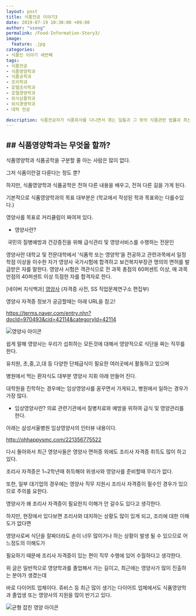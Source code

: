 ```yaml
---
layout: post
title: 식품전공 이야기3
date: 2019-07-19 10:30:00 +09:00
author: "ssong"
permalink: /Food-Information-Story3/
image:
  feature: .jpg
categories:
- 식품인 이야기 세번째
tags:
- 식품전공 
- 식품영양학과
- 식품공학과
- 조리학과
- 호텔조리학과
- 호텔경영학과
- 외식상품학과
- 외식경영학과
- 대학 전공

description: 식품전공자가 식품회사를 다니면서 겪는 일들과 그 밖의 식품관련 법률과 최신 뉴스에 관한 블로그 입니다.
---
```


## ## 식품영양학과는 무엇을 할까?

식품영양학과 식품공학을 구분할 줄 아는 사람은 많이 없다. 

그저 식품이란걸 다룬다는 정도 뿐? 

하지만, 식품영양학과 식품공학은 전혀 다른 내용을 배우고, 전혀 다른 길을 가게 된다. 

기본적으로 식품영양학과의 목표 대부분은 (학교에서 작성된 학과 목표와는 다를수있다.)

영양사를 목표로 커리큘럼이 짜여져 있다. 

* 영양사란?

​     국민의 질병예방과 건강증진을 위해 급식관리 및 영양서비스를 수행하는 전문인

영양사란 대학교 및 전문대학에서 ‘식품학 또는 영양학’을 전공하고 관련과목에서 일정 학점 이상을 이수한 자가       영양사 국가시험에 합격하고 보건복지부장관 명의의 면허를 발급받은 자를 말한다. 영양사 시험은 객관식으로 전    과목 총점의 60퍼센트 이상, 매 과목 만점의 40퍼센트 이상 득점한 자를 합격자로 한다.

  [네이버 지식백과] [영양사](https://terms.naver.com/entry.nhn?docId=970493) (자격증 사전, SS 직업문제연구소 편집부)

  영양사 자격증 정보가 궁금할때는 아래 URL을 참고!

  https://terms.naver.com/entry.nhn?docId=970493&cid=42114&categoryId=42114



![영양사 아이콘](C:\Users\sese2\foodstory\img\article\nutritionist.png)





쉽게 말해 영양사는 우리가 섭취하는 모든것에 대해서 영양적으로 식단을 짜는 직무를 한다. 

유치원, 초,중,고,대 등 다양한 단체급식이 필요한 여러곳에서 활동하고 있으며

병원에서 먹는 환자식도 대부분 영양사 지휘 아래 만들어 진다. 

대학원을 진학하는 경우에는 임상영양사를 꿈꾸면서 가게되고, 병원에서 일하는 경우가 가장 많다.

* 임상영양사란? 의료 관련기관에서 질병치료와 예방을 위하여 급식 및 영양관리를 한다.

아래는 삼성서울병원 임상영양사의 인터뷰 내용이다. 

 http://ohhappysmc.com/221356775522

다시 돌아와서 최근 영양사들은 영양사 면허증 외에도 조리사 자격증 취득도 많이 하고 있다. 

조리사 자격증은 1~2학년때 취득해야 위생사와 영양사를 준비할때 무리가 없다. 

또한, 일부 대기업의 경우에는 영양사 직무 지원시 조리사 자격증이 필수인 경우가 있으므로 주의를 요한다.

영양사가 왜 조리사 자격증이 필요한지 이해가  안 갈수도 있다고 생각한다.  

 하지만, 현장에서 있다보면 조리사와 대치하는 상황도 많이 있게 되고, 조리에 대한 이해도가 없다면

영양사로써 식단을 잘짜더라도 손이 너무 많이거나 하는 상황이 발생 될 수 있으므로 어느정도의 이해도가 

필요하기 때문에 조리사 자격증이 있는 편이 직무 수행에 있어 수월하다고 생각한다.

위 글은 일반적으로 영양학과를 졸업해서 가는 길이고, 최근에는 영양사가 많이 진출하는 분야가 생겼는데

바로 다이어트 업체이다. 쥬비스 등 최근 많이 생기는 다이어트 업체에서도  식품영양학과 졸업생 또는 영양사의 지원을 많이 반기고 있다. 



![균형 잡힌 영양 아이콘](C:\Users\sese2\foodstory\img\article\nutrition.jpg)











